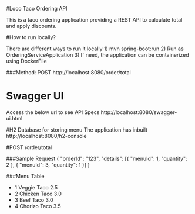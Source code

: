 #Loco Taco Ordering API

This is a taco ordering application providing a REST API to calculate total and apply discounts.

#How to run locally?

There are different ways to run it locally
	1) mvn spring-boot:run
	2) Run as OrderingServiceApplication
	3) If need, the application can be containerized using DockerFile

###Method: POST
http://localhost:8080/order/total

# Swagger UI
Access the below url to see API Specs
http://localhost:8080/swagger-ui.html

#H2 Database for storing menu
The application has inbuilt 
http://localhost:8080/h2-console


#POST /order/total

###Sample Request
{
	"orderId": "123",
	"details": [{
		"menuId": 1,
		"quantity": 2
	}, {
		"menuId": 3,
		"quantity": 1
	}]
}

###Menu Table
- 1		Veggie Taco		2.5
- 2		Chicken Taco	3.0
- 3 	Beef Taco		3.0
- 4 	Chorizo Taco	3.5
